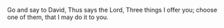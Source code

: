 Go and say to David, Thus says the Lord, Three things I offer you; choose one of them, that I may do it to you.
